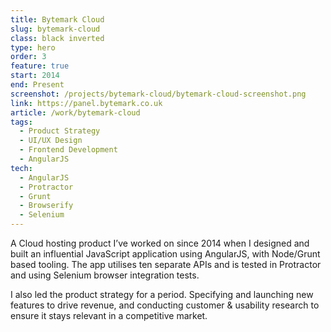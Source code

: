 ```yaml
---
title: Bytemark Cloud
slug: bytemark-cloud
class: black inverted
type: hero
order: 3
feature: true
start: 2014
end: Present
screenshot: /projects/bytemark-cloud/bytemark-cloud-screenshot.png
link: https://panel.bytemark.co.uk
article: /work/bytemark-cloud
tags:
  - Product Strategy
  - UI/UX Design
  - Frontend Development
  - AngularJS
tech:
  - AngularJS
  - Protractor
  - Grunt
  - Browserify
  - Selenium
---
```

A Cloud hosting product I’ve worked on since 2014 when I designed and built an influential JavaScript application using AngularJS, with Node/Grunt based tooling. The app utilises ten separate APIs and is tested in Protractor and using Selenium browser integration tests.

I also led the product strategy for a period. Specifying and launching new features to drive revenue, and conducting customer & usability research to ensure it stays relevant in a competitive market.
